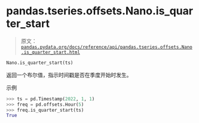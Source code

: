 # pandas.tseries.offsets.Nano.is_quarter_start

> 原文：[`pandas.pydata.org/docs/reference/api/pandas.tseries.offsets.Nano.is_quarter_start.html`](https://pandas.pydata.org/docs/reference/api/pandas.tseries.offsets.Nano.is_quarter_start.html)

```py
Nano.is_quarter_start(ts)
```

返回一个布尔值，指示时间戳是否在季度开始时发生。

示例

```py
>>> ts = pd.Timestamp(2022, 1, 1)
>>> freq = pd.offsets.Hour(5)
>>> freq.is_quarter_start(ts)
True 
```
